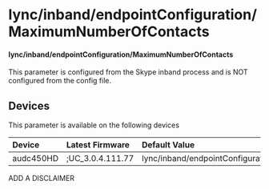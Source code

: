 ﻿---
description: lync/inband/endpointConfiguration/MaximumNumberOfContacts
search:
    keywords: ['lync','inband','endpointConfiguration','MaximumNumberOfContacts']
---

# lync/inband/endpointConfiguration/MaximumNumberOfContacts

#### lync/inband/endpointConfiguration/MaximumNumberOfContacts

This parameter is configured from the Skype inband process and is NOT configured from the config file.



## Devices
This parameter is available on the following devices

| Device | Latest Firmware | Default Value |
|:---|:---|:---|
| audc450HD | ;UC_3.0.4.111.77 | lync/inband/endpointConfiguration/MaximumNumberOfContacts=1000 

ADD A DISCLAIMER
